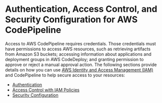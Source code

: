 # Authentication, Access Control, and Security Configuration for AWS CodePipeline<a name="auth-and-access-control"></a>

Access to AWS CodePipeline requires credentials\. Those credentials must have permissions to access AWS resources, such as retrieving artifacts from Amazon S3 buckets; accessing information about applications and deployment groups in AWS CodeDeploy; and granting permission to approve or reject a manual approval action\. The following sections provide details on how you can use [AWS Identity and Access Management \(IAM\)](https://docs.aws.amazon.com/IAM/latest/UserGuide/introduction.html) and CodePipeline to help secure access to your resources:
+ [Authentication](authentication.md)
+ [Access Control with IAM Policies](access-control.md)
+ [Security Configuration](security-configuration.md)